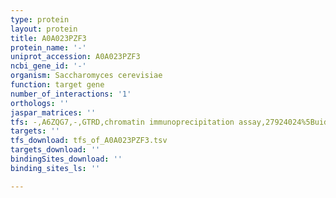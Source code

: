 ```yaml
---
type: protein
layout: protein
title: A0A023PZF3
protein_name: '-'
uniprot_accession: A0A023PZF3
ncbi_gene_id: '-'
organism: Saccharomyces cerevisiae
function: target gene
number_of_interactions: '1'
orthologs: ''
jaspar_matrices: ''
tfs: -,A6ZQG7,-,GTRD,chromatin immunoprecipitation assay,27924024%5Buid%5D,No
targets: ''
tfs_download: tfs_of_A0A023PZF3.tsv
targets_download: ''
bindingSites_download: ''
binding_sites_ls: ''

---
```

